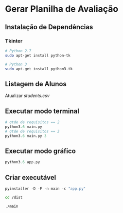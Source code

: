 # Gerar Planilha de Avaliação

## Instalação de Dependências

### Tkinter

```bash
# Python 2.7
sudo apt-get install python-tk

# Python 3
sudo apt-get install python3-tk
```

## Listagem de Alunos

 Atualizar _students.csv_ 

## Executar modo terminal

```python
# qtde de requisitos == 2
python3.6 main.py 
# qtde de requisitos == 3
python3.6 main.py 3
```

## Executar modo gráfico

```python
python3.6 app.py 
```

## Criar executável

```python
pyinstaller -D -F -n main -c "app.py"
```

```bash
cd /dist
```

```bash
./main
```
